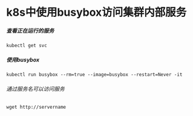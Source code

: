 # k8s中使用busybox访问集群内部服务
##### 查看正在运行的服务
```shell
kubectl get svc 
```
##### 使用busybox
```shell
kubectl run busybox --rm=true --image=busybox --restart=Never -it
```
###### 通过服务名可以访问服务
```shell
wget http://servername
```